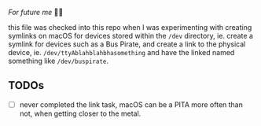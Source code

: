 _For future me_ 👴🏻

this file was checked into this repo when I was experimenting with creating symlinks on macOS for devices stored within the `/dev` directory, ie. create a symlink for devices such as a Bus Pirate, and create a link to the physical device, ie. `/dev/ttyAblahblahbhasomething` and have the linked named something like `/dev/buspirate`.

## TODOs

- [ ] never completed the link task, macOS can be a PITA more often than not, when getting closer to the metal.
